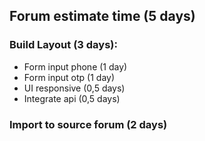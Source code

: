 ## Forum estimate time (5 days)

### Build Layout (3 days):
   - Form input phone (1 day)
   - Form input otp (1 day) 
   - UI responsive (0,5 days)
   - Integrate api (0,5 days)

### Import to source forum (2 days)